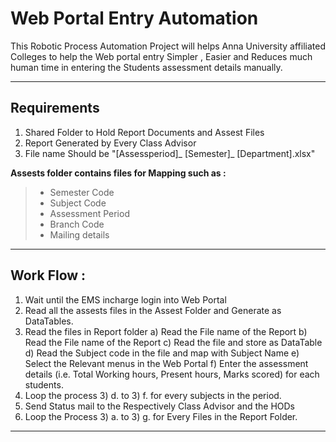 ﻿Web Portal Entry Automation
===================


This Robotic Process Automation Project will helps Anna University affiliated Colleges to help the Web portal entry Simpler , Easier and Reduces much human time in entering the Students assessment details manually.   

----------


Requirements
-------------

 1. Shared Folder to Hold Report Documents and Assest Files
 2. Report Generated by Every Class Advisor
 3. File name Should be "[Assessperiod]_ [Semester]_ [Department].xlsx"
 

 **Assests folder contains files for Mapping such as :**

> - Semester Code
> - Subject Code
> - Assessment Period
> - Branch Code
> - Mailing details

---------
Work Flow : 
-------------               
1. Wait until the EMS incharge login into Web Portal
2. Read all the assests files in the Assest Folder and Generate as DataTables.
3. Read the files in Report folder
       a) Read the File name of the Report
       b) Read the File name of the Report
       c) Read the file and store as DataTable
       d) Read the Subject code in the file and map with Subject Name
       e) Select the Relevant menus in the Web Portal
       f) Enter the assessment details (i.e. Total Working hours, Present hours, Marks scored) for each students.
4.  Loop the process 3) d. to 3) f. for every subjects in the period.
5. Send Status mail to the Respectively Class Advisor and the HODs
6. Loop the Process 3) a. to 3) g. for Every Files in the Report Folder.
     
----
